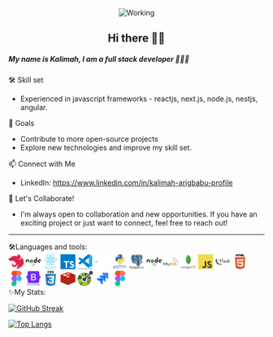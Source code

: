 <div align="center">
  <img width="200" height="200" src="https://media.giphy.com/media/v1.Y2lkPTc5MGI3NjExMXFtM3lrcnBic3dtOGt1bHJ4eTFjeXN2MTM3YmY2bDZyZXg0N2RuNiZlcD12MV9pbnRlcm5hbF9naWZfYnlfaWQmY3Q9Zw/nFLW7PNGgN3lI68rdv/giphy.gif" alt="Working"/>
<h2>Hi there 👋🏾</h2>
</div>
<div>
<h5>My name is Kalimah, I am a full stack developer 👩🏾‍💻</h5>

<!--
**hamilak/hamilak** is a ✨ _special_ ✨ repository because its `README.md` (this file) appears on your GitHub profile.
-->

🛠️ Skill set
-  Experienced in javascript frameworks - reactjs, next.js, node.js, nestjs, angular.
   
🔭 Goals
-  Contribute to more open-source projects
-  Explore new technologies and improve my skill set.
  
📫 Connect with Me
-  LinkedIn: <a href="https://www.linkedin.com/in/kalimah-arigbabu-profile">https://www.linkedin.com/in/kalimah-arigbabu-profile</a>
 
👯 Let's Collaborate!
- I'm always open to collaboration and new opportunities. If you have an exciting project or just want to connect, feel free to reach out!

<!--
- 🤔 I’m looking for help with ...
**- 💬 Ask me about ... 
- 📫 How to reach me: ...
- 😄 Pronouns: she/her
- ⚡ Fun fact: 
-->
</div>
<hr/>
<div>
🛠️Languages and tools:
  <div>
    <img src="https://github.com/devicons/devicon/blob/master/icons/nestjs/nestjs-original.svg" title="Nestjs" width="30" height="30" alt="Nestjs"/>
    <img src="https://github.com/devicons/devicon/blob/master/icons/nodejs/nodejs-original-wordmark.svg" title="Node.js" width="30" height="30" alt="Node.js"/>
    <img src="https://github.com/devicons/devicon/blob/master/icons/react/react-original-wordmark.svg" title="React" alt="React" width="30" height="30"/>
    <img src ="https://github.com/devicons/devicon/blob/master/icons/typescript/typescript-original.svg" title="TS" width="30" height="30" alt="TS"/>
    <img src="https://github.com/devicons/devicon/blob/master/icons/vscode/vscode-original-wordmark.svg" title="VSCode" width="30" height="30" alt=""VSCode/>
    <img src="https://github.com/devicons/devicon/blob/master/icons/tailwindcss/tailwindcss-original-wordmark.svg" title="Tailwind" width="30" height="30" alt="Tailwind"/>
    <img src="https://github.com/devicons/devicon/blob/master/icons/python/python-original-wordmark.svg" title="Python" width="30" height="30" alt="Python"/>
    <img src="https://github.com/devicons/devicon/blob/master/icons/postgresql/postgresql-original-wordmark.svg" title="Psql" width="30" height="30" alt="Psql"/>
    <img src="https://github.com/devicons/devicon/blob/master/icons/nodejs/nodejs-original-wordmark.svg" title="Node.js" width="30" height="30" alt="Node.js"/>
    <img src="https://github.com/devicons/devicon/blob/master/icons/mysql/mysql-original-wordmark.svg" title="Mysql" width="30" height="30" alt="Mysql"/>
    <img src="https://github.com/devicons/devicon/blob/master/icons/mongodb/mongodb-original-wordmark.svg" title="MongoDB" width="30" height="30" alt="MongoDB"/>
    <img src="https://github.com/devicons/devicon/blob/master/icons/javascript/javascript-original.svg" title="Javascript" width="30" height="30" alt="Javascript"/>
    <img src="https://github.com/devicons/devicon/blob/master/icons/flask/flask-original-wordmark.svg" title="Flask" width="30" height="30" alt="Flask"/>
    <img src="https://github.com/devicons/devicon/blob/master/icons/html5/html5-original-wordmark.svg" title="Html" width="30" height="30" alt="Html"/>
    <img src="https://github.com/devicons/devicon/blob/master/icons/figma/figma-original.svg" title="Figma" width="30" height="30" alt="Figma"/>
    <img src="https://github.com/devicons/devicon/blob/master/icons/bootstrap/bootstrap-plain-wordmark.svg" title="Bootstrap" width="30" height="30" alt="Bootstrap"/>
    <img src="https://github.com/devicons/devicon/blob/master/icons/css3/css3-original-wordmark.svg" title="CSS" width="30" height="30" alt="CSS"/>
    <img src="https://github.com/devicons/devicon/blob/master/icons/redis/redis-original.svg" title="Redis" width="30" height="30" alt="Redis"/>
    <img src="https://github.com/devicons/devicon/blob/master/icons/openapi/openapi-original.svg" title="OpenAi" width="30" height="30" alt="OpenAI"/>
    <img src="https://github.com/devicons/devicon/blob/master/icons/jira/jira-original.svg" title="Jira" width="30" height="30" alt="Jira"/>
    <img src="https://github.com/devicons/devicon/blob/master/icons/figma/figma-original.svg" title="Figma" width="30" height="30" alt="Figma"/>
  </div>
</div>
✨My Stats:


[![GitHub Streak](http://github-readme-streak-stats.herokuapp.com?user=hamilak)](https://git.io/streak-stats)

[![Top Langs](https://github-readme-stats.vercel.app/api/top-langs/?username=hamilak)](https://github.com/anuraghazra/github-readme-stats)


